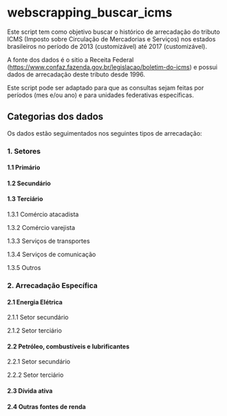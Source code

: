# webscrapping_buscar_icms
Este script tem como objetivo buscar o histórico de arrecadação do tributo ICMS (Imposto sobre Circulação de Mercadorias e Serviços) nos estados brasileiros no período de 2013 (customizável) até 2017 (customizável).

A fonte dos dados é o sitio a Receita Federal (https://www.confaz.fazenda.gov.br/legislacao/boletim-do-icms) e possui dados de arrecadação deste tributo desde 1996.

Este script pode ser adaptado para que as consultas sejam feitas por períodos (mes e/ou ano) e para unidades federativas específicas.

## Categorias dos dados

Os dados estão seguimentados nos seguintes tipos de arrecadação:

### 1. Setores

#### 1.1 Primário

#### 1.2 Secundário

#### 1.3 Terciário

1.3.1 Comércio atacadista

1.3.2 Comércio varejista

1.3.3 Serviços de transportes

1.3.4 Serviços de comunicação

1.3.5 Outros

### 2. Arrecadação Específica

#### 2.1 Energia Elétrica

2.1.1 Setor secundário

2.1.2 Setor terciário

#### 2.2 Petróleo, combustíveis e lubrificantes

2.2.1 Setor secundário

2.2.2 Setor terciário

#### 2.3 Dívida ativa

#### 2.4 Outras fontes de renda


